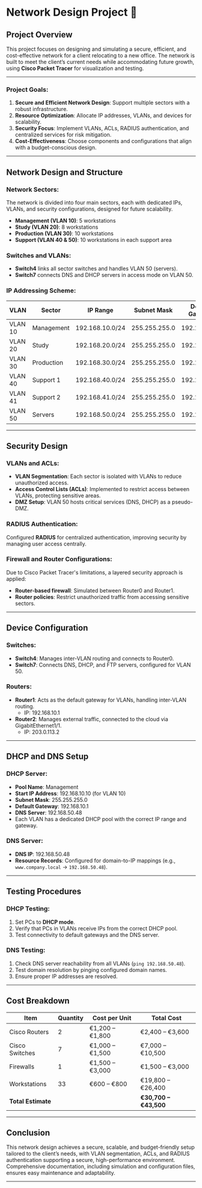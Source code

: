 # Network Design Project 📡

## Project Overview

This project focuses on designing and simulating a secure, efficient, and cost-effective network for a client relocating to a new office. The network is built to meet the client’s current needs while accommodating future growth, using **Cisco Packet Tracer** for visualization and testing.

---

### Project Goals:
1. **Secure and Efficient Network Design**: Support multiple sectors with a robust infrastructure.
2. **Resource Optimization**: Allocate IP addresses, VLANs, and devices for scalability.
3. **Security Focus**: Implement VLANs, ACLs, RADIUS authentication, and centralized services for risk mitigation.
4. **Cost-Effectiveness**: Choose components and configurations that align with a budget-conscious design.

---

## Network Design and Structure

### Network Sectors:
The network is divided into four main sectors, each with dedicated IPs, VLANs, and security configurations, designed for future scalability.

- **Management (VLAN 10)**: 5 workstations  
- **Study (VLAN 20)**: 8 workstations  
- **Production (VLAN 30)**: 10 workstations  
- **Support (VLAN 40 & 50)**: 10 workstations in each support area  

### Switches and VLANs:
- **Switch4** links all sector switches and handles VLAN 50 (servers).
- **Switch7** connects DNS and DHCP servers in access mode on VLAN 50.

### IP Addressing Scheme:

| VLAN   | Sector           | IP Range           | Subnet Mask       | Default Gateway  |
|--------|------------------|--------------------|-------------------|------------------|
| VLAN 10| Management       | 192.168.10.0/24    | 255.255.255.0     | 192.168.10.1     |
| VLAN 20| Study            | 192.168.20.0/24    | 255.255.255.0     | 192.168.20.1     |
| VLAN 30| Production       | 192.168.30.0/24    | 255.255.255.0     | 192.168.30.1     |
| VLAN 40| Support 1        | 192.168.40.0/24    | 255.255.255.0     | 192.168.40.1     |
| VLAN 41| Support 2        | 192.168.41.0/24    | 255.255.255.0     | 192.168.41.1     |
| VLAN 50| Servers          | 192.168.50.0/24    | 255.255.255.0     | 192.168.50.1     |

---

## Security Design

### VLANs and ACLs:
- **VLAN Segmentation**: Each sector is isolated with VLANs to reduce unauthorized access.
- **Access Control Lists (ACLs)**: Implemented to restrict access between VLANs, protecting sensitive areas.
- **DMZ Setup**: VLAN 50 hosts critical services (DNS, DHCP) as a pseudo-DMZ.

### RADIUS Authentication:
Configured **RADIUS** for centralized authentication, improving security by managing user access centrally.

### Firewall and Router Configurations:
Due to Cisco Packet Tracer's limitations, a layered security approach is applied:
- **Router-based firewall**: Simulated between Router0 and Router1.
- **Router policies**: Restrict unauthorized traffic from accessing sensitive sectors.

---

## Device Configuration

### Switches:
- **Switch4**: Manages inter-VLAN routing and connects to Router0.
- **Switch7**: Connects DNS, DHCP, and FTP servers, configured for VLAN 50.

### Routers:
- **Router1**: Acts as the default gateway for VLANs, handling inter-VLAN routing.
  - IP: 192.168.10.1
- **Router2**: Manages external traffic, connected to the cloud via GigabitEthernet1/1.
  - IP: 203.0.113.2

---

## DHCP and DNS Setup

### DHCP Server:
- **Pool Name**: Management
- **Start IP Address**: 192.168.10.10 (for VLAN 10)
- **Subnet Mask**: 255.255.255.0
- **Default Gateway**: 192.168.10.1
- **DNS Server**: 192.168.50.48
- Each VLAN has a dedicated DHCP pool with the correct IP range and gateway.

### DNS Server:
- **DNS IP**: 192.168.50.48
- **Resource Records**: Configured for domain-to-IP mappings (e.g., `www.company.local` → `192.168.50.48`).

---

## Testing Procedures

### DHCP Testing:
1. Set PCs to **DHCP mode**.
2. Verify that PCs in VLANs receive IPs from the correct DHCP pool.
3. Test connectivity to default gateways and the DNS server.

### DNS Testing:
1. Check DNS server reachability from all VLANs (`ping 192.168.50.48`).
2. Test domain resolution by pinging configured domain names.
3. Ensure proper IP addresses are resolved.

---

## Cost Breakdown

| Item                | Quantity | Cost per Unit    | Total Cost        |
|---------------------|----------|------------------|-------------------|
| Cisco Routers       | 2        | €1,200 – €1,800  | €2,400 – €3,600   |
| Cisco Switches      | 7        | €1,000 – €1,500  | €7,000 – €10,500  |
| Firewalls           | 1        | €1,500 – €3,000  | €1,500 – €3,000   |
| Workstations        | 33       | €600 – €800      | €19,800 – €26,400 |
| **Total Estimate**  |          |                  | **€30,700 – €43,500** |

---

## Conclusion

This network design achieves a secure, scalable, and budget-friendly setup tailored to the client’s needs, with VLAN segmentation, ACLs, and RADIUS authentication supporting a secure, high-performance environment. Comprehensive documentation, including simulation and configuration files, ensures easy maintenance and adaptability.

---
